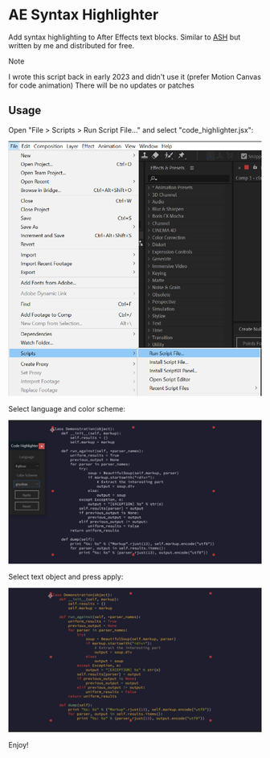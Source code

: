 # AE Syntax Highlighter

Add syntax highlighting to After Effects text blocks.
Similar to [ASH](https://aescripts.com/ash-syntax-highlighter/) but written by me and distributed for free.

> [!NOTE]
> 
> I wrote this script back in early 2023 and didn't use it (prefer Motion Canvas for code animation)
> There will be no updates or patches

## Usage

Open "File > Scripts > Run Script File..." and select "code_highlighter.jsx":

![run script file](assets/run_script_file.png)

Select language and color scheme:

![highlighter configuration](assets/code_highlighter_menu.png)

Select text object and press apply:

![result](assets/result.png)

Enjoy!